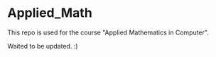 # Applied_Math
This repo is used for the course "Applied Mathematics in Computer".

Waited to be updated. :)
